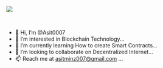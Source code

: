 ![](https://visitor-badge.glitch.me/badge?page_id=Asit0007.Asit0007)

<br/>

- 👋 Hi, I’m @Asit0007
- 👀 I’m interested in Blockchain Technology...
- 🌱 I’m currently learning How to create Smart Contracts...
- 💞️ I’m looking to collaborate on Decentralized Internet...
- 📫 Reach me at asitminz007@gmail.com ...

<br/>

<!---
Asit0007/Asit0007 is a ✨ special ✨ repository because its `README.md` (this file) appears on your GitHub profile.
You can click the Preview link to take a look at your changes.
--->
